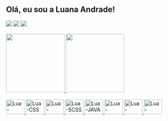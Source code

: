 ## Olá, eu sou a Luana Andrade!

<div> 
  <a href = "mailto:3luanaandrade@gmail.com"><img src="https://img.shields.io/badge/Gmail-D14836?style=for-the-badge&logo=gmail&logoColor=white" target="_blank"></a>
  <a href="https://www.linkedin.com/in/luana-andrade-/" target="_blank"><img src="https://img.shields.io/badge/-LinkedIn-%230077B5?style=for-the-badge&logo=linkedin&logoColor=white" target="_blank"></a> 
  <a href = "https://wa.me/11948415694"><img src="https://img.shields.io/badge/WhatsApp-25D366?style=for-the-badge&logo=whatsapp&logoColor=white" target="_blank"></a>
</div>

<div><br>
  <a href="https://github.com/lua-a">
  <img height="160em" src="https://github-readme-stats.vercel.app/api?username=lua-          a&show_icons=true&theme=dracula&include_all_commits=true&count_private=true&title_color=D943FF"/>
  <img height="160em" src="https://github-readme-stats.vercel.app/api/top-langs/?username=lua-a&layout=compact&langs_count=7&theme=dracula&title_color=D943FF"/>
</div>

<div><br>
     <img  alt="Lua-HTML" height="40" width="50" src="https://cdn.jsdelivr.net/gh/devicons/devicon/icons/html5/html5-original.svg" />
     <img  alt="Lua-CSS" height="40" width="50" src="https://cdn.jsdelivr.net/gh/devicons/devicon/icons/css3/css3-original.svg" />  
     <img  alt="Lua-JAVASCRIPT" height="40" width="50" src="https://cdn.jsdelivr.net/gh/devicons/devicon/icons/javascript/javascript-original.svg" /> 
     <img  alt="Lua-SCSS" height="40" width="50" src="https://cdn.jsdelivr.net/gh/devicons/devicon/icons/sass/sass-original.svg" />    
     <img  alt="Lua-JAVA" height="40" width="50" src="https://cdn.jsdelivr.net/gh/devicons/devicon/icons/java/java-original.svg" /> 
     <img  alt="Lua-REACT" height="40" width="50" src="https://cdn.jsdelivr.net/gh/devicons/devicon/icons/react/react-original.svg" /> 
     <img  alt="Lua-NODE" height="40" width="50" src="https://cdn.jsdelivr.net/gh/devicons/devicon/icons/nodejs/nodejs-original.svg" />
     <img  alt="Lua-PYTHON" height="40" width="50" src="https://cdn.jsdelivr.net/gh/devicons/devicon/icons/python/python-original.svg" />          
</div>
